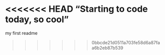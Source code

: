 <<<<<<< HEAD
“Starting to code today, so cool”
=======
my first readme
>>>>>>> 0bbcde21d0511a703fe58d6a87faa6b2eb87b539
